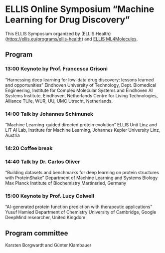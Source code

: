 # ELLIS Online Symposium “Machine Learning for Drug Discovery”

This ELLIS Symposium organized by (ELLIS Health}(https://ellis.eu/programs/ellis-health) and [ELLIS ML4Molecules](https://ellis.eu/programs/machine-learning-for-molecule-discovery).

## Program

### 13:00 Keynote by Prof. Francesca Grisoni
“Harnessing deep learning for low-data drug discovery: lessons learned and opportunities” 
Eindhoven University of Technology, Dept. Biomedical Engineering,
Institute for Complex Molecular Systems and Eindhoven AI Systems Institute, Eindhoven, Netherlands
Centre for Living Technologies, Alliance TU/e, WUR, UU, UMC Utrecht, Netherlands.
				
### 14:00 Talk by Johannes Schimunek
“Machine Learning-guided directed protein evolution”
ELLIS Unit Linz and LIT AI Lab, Institute for Machine Learning,
Johannes Kepler University Linz, Austria

### 14:20 Coffee break

### 14:40 Talk by Dr. Carlos Oliver
 “Building datasets and benchmarks for deep learning on protein structures with ProteinShake”
	Department of Machine Learning and Systems Biology	
	Max Planck Institute of Biochemistry Martinsried, Germany

### 15:00 Keynote by Prof. Lucy Colwell
“AI-generated protein function prediction with therapeutic applications”
	Yusuf Hamied Department of Chemistry
	University of Cambridge, Google DeepMind researcher, United Kingdom

## Program committee
Karsten Borgwardt and Günter Klambauer

